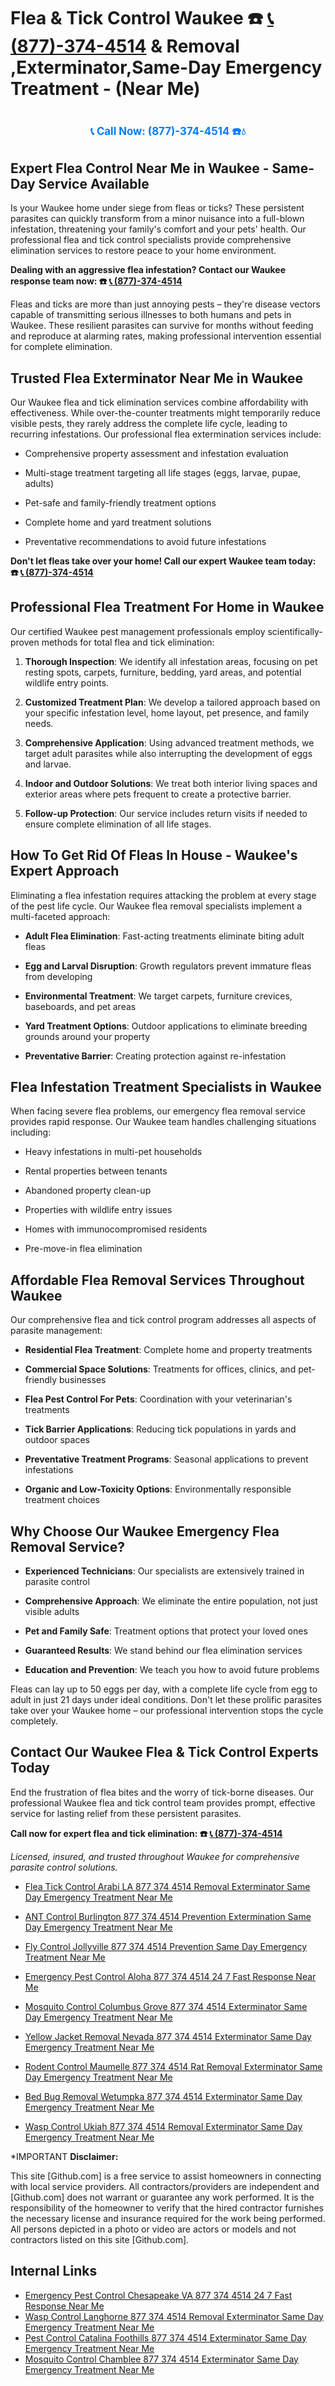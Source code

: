 # Flea & Tick Control Waukee ☎️ [📞 (877)-374-4514](https://pest-control-4514.netlify.app) & Removal ,Exterminator,Same-Day Emergency Treatment - (Near Me) 
# 

<p align="center" style="font-size: 1.2em; font-weight: bold; margin: 20px 0;">
  <a href="https://pest-control-4514.netlify.app" target="_blank" style="color: #007BFF; text-decoration: none;">📞 Call Now: (877)-374-4514 ☎️💧</a>
</p>

## Expert Flea Control Near Me in Waukee - Same-Day Service Available

Is your Waukee home under siege from fleas or ticks? These persistent parasites can quickly transform from a minor nuisance into a full-blown infestation, threatening your family's comfort and your pets' health. Our professional flea and tick control specialists provide comprehensive elimination services to restore peace to your home environment.

**Dealing with an aggressive flea infestation? Contact our Waukee response team now: ☎️ [📞 (877)-374-4514](https://pest-control-4514.netlify.app)**

Fleas and ticks are more than just annoying pests – they're disease vectors capable of transmitting serious illnesses to both humans and pets in Waukee. These resilient parasites can survive for months without feeding and reproduce at alarming rates, making professional intervention essential for complete elimination.

## Trusted Flea Exterminator Near Me in Waukee

Our Waukee flea and tick elimination services combine affordability with effectiveness. While over-the-counter treatments might temporarily reduce visible pests, they rarely address the complete life cycle, leading to recurring infestations. Our professional flea extermination services include:

- Comprehensive property assessment and infestation evaluation  

- Multi-stage treatment targeting all life stages (eggs, larvae, pupae, adults)  

- Pet-safe and family-friendly treatment options  

- Complete home and yard treatment solutions  

- Preventative recommendations to avoid future infestations  

**Don't let fleas take over your home! Call our expert Waukee team today: ☎️ [📞 (877)-374-4514](https://pest-control-4514.netlify.app)**

## Professional Flea Treatment For Home in Waukee

Our certified Waukee pest management professionals employ scientifically-proven methods for total flea and tick elimination:

1. **Thorough Inspection**: We identify all infestation areas, focusing on pet resting spots, carpets, furniture, bedding, yard areas, and potential wildlife entry points.  

2. **Customized Treatment Plan**: We develop a tailored approach based on your specific infestation level, home layout, pet presence, and family needs.  

3. **Comprehensive Application**: Using advanced treatment methods, we target adult parasites while also interrupting the development of eggs and larvae.  

4. **Indoor and Outdoor Solutions**: We treat both interior living spaces and exterior areas where pets frequent to create a protective barrier.  

5. **Follow-up Protection**: Our service includes return visits if needed to ensure complete elimination of all life stages.  

## How To Get Rid Of Fleas In House - Waukee's Expert Approach

Eliminating a flea infestation requires attacking the problem at every stage of the pest life cycle. Our Waukee flea removal specialists implement a multi-faceted approach:

- **Adult Flea Elimination**: Fast-acting treatments eliminate biting adult fleas  

- **Egg and Larval Disruption**: Growth regulators prevent immature fleas from developing  

- **Environmental Treatment**: We target carpets, furniture crevices, baseboards, and pet areas  

- **Yard Treatment Options**: Outdoor applications to eliminate breeding grounds around your property  

- **Preventative Barrier**: Creating protection against re-infestation  

## Flea Infestation Treatment Specialists in Waukee

When facing severe flea problems, our emergency flea removal service provides rapid response. Our Waukee team handles challenging situations including:

- Heavy infestations in multi-pet households  

- Rental properties between tenants  

- Abandoned property clean-up  

- Properties with wildlife entry issues  

- Homes with immunocompromised residents  

- Pre-move-in flea elimination  

## Affordable Flea Removal Services Throughout Waukee

Our comprehensive flea and tick control program addresses all aspects of parasite management:

- **Residential Flea Treatment**: Complete home and property treatments  

- **Commercial Space Solutions**: Treatments for offices, clinics, and pet-friendly businesses  

- **Flea Pest Control For Pets**: Coordination with your veterinarian's treatments  

- **Tick Barrier Applications**: Reducing tick populations in yards and outdoor spaces  

- **Preventative Treatment Programs**: Seasonal applications to prevent infestations  

- **Organic and Low-Toxicity Options**: Environmentally responsible treatment choices  

## Why Choose Our Waukee Emergency Flea Removal Service?

- **Experienced Technicians**: Our specialists are extensively trained in parasite control  

- **Comprehensive Approach**: We eliminate the entire population, not just visible adults  

- **Pet and Family Safe**: Treatment options that protect your loved ones  

- **Guaranteed Results**: We stand behind our flea elimination services  

- **Education and Prevention**: We teach you how to avoid future problems  

Fleas can lay up to 50 eggs per day, with a complete life cycle from egg to adult in just 21 days under ideal conditions. Don't let these prolific parasites take over your Waukee home – our professional intervention stops the cycle completely.

## Contact Our Waukee Flea & Tick Control Experts Today

End the frustration of flea bites and the worry of tick-borne diseases. Our professional Waukee flea and tick control team provides prompt, effective service for lasting relief from these persistent parasites.

**Call now for expert flea and tick elimination: ☎️ [📞 (877)-374-4514](https://pest-control-4514.netlify.app)**

*Licensed, insured, and trusted throughout Waukee for comprehensive parasite control solutions.*


- [Flea Tick Control Arabi LA 877 374 4514 Removal Exterminator Same Day Emergency Treatment Near Me](https://github.com/allyoucaneatsushiin/pest-control/blob/main/Flea-Tick-Control-Arabi-LA-877-374-4514-Removal-Exterminator-Same-Day-Emergency-Treatment-Near-Me.md)
- [ANT Control Burlington 877 374 4514 Prevention Extermination Same Day Emergency Treatment Near Me](https://github.com/allyoucaneatsushiin/pest-control/blob/main/ANT-Control-Burlington-877-374-4514-Prevention-Extermination-Same-Day-Emergency-Treatment-Near-Me.md)
- [Fly Control Jollyville 877 374 4514 Prevention Same Day Emergency Treatment Near Me](https://github.com/allyoucaneatsushiin/pest-control/blob/main/Fly-Control-Jollyville-877-374-4514-Prevention-Same-Day-Emergency-Treatment-Near-Me.md)


- [Emergency Pest Control Aloha 877 374 4514 24 7 Fast Response Near Me](https://github.com/allyoucaneatsushiin/pest-control/blob/main/Emergency-Pest-Control-Aloha-877-374-4514-24-7-Fast-Response-Near-Me.md)
- [Mosquito Control Columbus Grove 877 374 4514 Exterminator Same Day Emergency Treatment Near Me](https://github.com/allyoucaneatsushiin/pest-control/blob/main/Mosquito-Control-Columbus-Grove-877-374-4514-Exterminator-Same-Day-Emergency-Treatment-Near-Me.md)
- [Yellow Jacket Removal Nevada 877 374 4514 Exterminator Same Day Emergency Treatment Near Me](https://github.com/allyoucaneatsushiin/pest-control/blob/main/Yellow-Jacket-Removal-Nevada-877-374-4514-Exterminator-Same-Day-Emergency-Treatment-Near-Me.md)


- [Rodent Control Maumelle 877 374 4514 Rat Removal Exterminator Same Day Emergency Treatment Near Me](https://github.com/allyoucaneatsushiin/pest-control/blob/main/Rodent-Control-Maumelle-877-374-4514-Rat-Removal-Exterminator-Same-Day-Emergency-Treatment-Near-Me.md)
- [Bed Bug Removal Wetumpka 877 374 4514 Exterminator Same Day Emergency Treatment Near Me](https://github.com/allyoucaneatsushiin/pest-control/blob/main/Bed-Bug-Removal-Wetumpka-877-374-4514-Exterminator-Same-Day-Emergency-Treatment-Near-Me.md)
- [Wasp Control Ukiah 877 374 4514 Removal Exterminator Same Day Emergency Treatment Near Me](https://github.com/allyoucaneatsushiin/pest-control/blob/main/Wasp-Control-Ukiah-877-374-4514-Removal-Exterminator-Same-Day-Emergency-Treatment-Near-Me.md)


*IMPORTANT **Disclaimer:**  

This site [Github.com] is a free service to assist homeowners in connecting with local service providers. All contractors/providers are independent and [Github.com] does not warrant or guarantee any work performed. It is the responsibility of the homeowner to verify that the hired contractor furnishes the necessary license and insurance required for the work being performed. All persons depicted in a photo or video are actors or models and not contractors listed on this site [Github.com].


## Internal Links
- [Emergency Pest Control Chesapeake VA 877 374 4514 24 7 Fast Response Near Me](https://github.com/allyoucaneatsushiin/pest-control/blob/main/Emergency-Pest-Control-Chesapeake-VA-877-374-4514-24-7-Fast-Response-Near-Me.md)
- [Wasp Control Langhorne 877 374 4514 Removal Exterminator Same Day Emergency Treatment Near Me](https://github.com/allyoucaneatsushiin/pest-control/blob/main/Wasp-Control-Langhorne-877-374-4514-Removal-Exterminator-Same-Day-Emergency-Treatment-Near-Me.md)
- [Pest Control Catalina Foothills 877 374 4514 Exterminator Same Day Emergency Treatment Near Me](https://github.com/allyoucaneatsushiin/pest-control/blob/main/Pest-Control-Catalina-Foothills-877-374-4514-Exterminator-Same-Day-Emergency-Treatment-Near-Me.md)
- [Mosquito Control Chamblee 877 374 4514 Exterminator Same Day Emergency Treatment Near Me](https://github.com/allyoucaneatsushiin/pest-control/blob/main/Mosquito-Control-Chamblee-877-374-4514-Exterminator-Same-Day-Emergency-Treatment-Near-Me.md)
